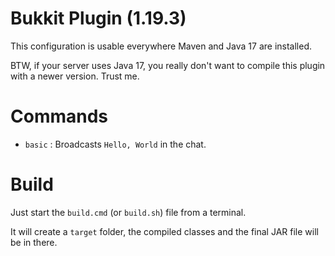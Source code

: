 # Bukkit Plugin (1.19.3)

This configuration is usable everywhere Maven and Java 17 are installed.

BTW, if your server uses Java 17, you really don't want to compile this plugin with a newer version. Trust me.

# Commands

- `basic` : Broadcasts `Hello, World` in the chat.

# Build

Just start the `build.cmd` (or `build.sh`) file from a terminal.

It will create a `target` folder, the compiled classes and the final JAR file will be in there.
